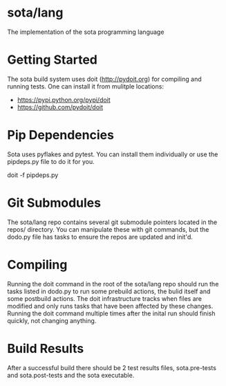 # sota/lang
The implementation of the sota programming language

# Getting Started
The sota build system uses doit (http://pydoit.org) for compiling and running tests.  One can install it from mulitple locations:
- https://pypi.python.org/pypi/doit
- https://github.com/pydoit/doit

# Pip Dependencies
Sota uses pyflakes and pytest.  You can install them individually or use the pipdeps.py file to do it for you.

doit -f pipdeps.py

# Git Submodules
The sota/lang repo contains several git submodule pointers located in the repos/ directory.  You can manipulate these with git commands, but the dodo.py file has tasks to ensure the repos are updated and init'd.

# Compiling
Running the doit command in the root of the sota/lang repo should run the tasks listed in dodo.py to run some prebuild actions, the bulid itself and some postbuild actions.  The doit infrastructure tracks when files are modified and only runs tasks that have been affected by these changes.  Running the doit command multiple times after the inital run should finish quickly, not changing anything.

# Build Results
After a successful build there should be 2 test results files, sota.pre-tests and sota.post-tests and the sota executable.
